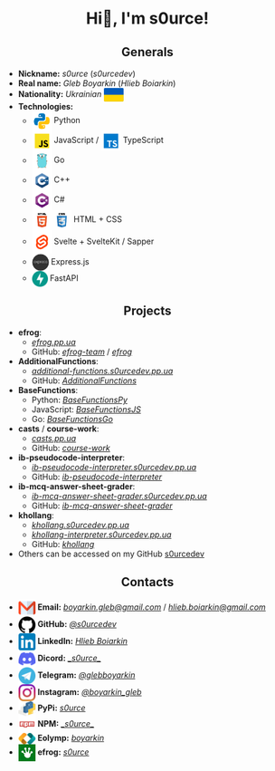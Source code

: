 # <center>Hi👋, I'm s0urce!</center>

## <center>Generals</center>

* **Nickname:** *s0urce* (*s0urcedev*)
* **Real name:** *Gleb Boyarkin* (*Hlieb Boiarkin*)
* **Nationality:** *Ukrainian* <img src="./icons/ukraine.svg" width=35px align=center>
* **Technologies:**
  * <img src="./icons/python.svg" width=35px align=center> Python
  * <img src="./icons/javascript.svg" width=35px align=center> JavaScript / <img src="./icons/typescript.svg" width=35px align=center> TypeScript
  * <img src="./icons/go.svg" width=35px align=center> Go
  * <img src="./icons/cpp.svg" width=35px align=center> C++
  * <img src="./icons/csharp.svg" width=35px align=center> C#
  * <img src="./icons/html.svg" width=35px align=center><img src="./icons/css.svg" width=35px align=center> HTML + CSS
  * <img src="./icons/svelte.svg" width=35px align=center> Svelte + SvelteKit / Sapper
  * <img src="./icons/express.png" width=30px align=center> Express.js
  * <img src="./icons/fastapi.svg" width=28px align=center> FastAPI

## <center>Projects</center>

* **efrog**:
  * *[efrog.pp.ua](https://efrog.pp.ua)*
  * GitHub: *[efrog-team](https://github.com/efrog-team)* / *[efrog](https://github.com/efrog-team/efrog)*
* **AdditionalFunctions**:
  * *[additional-functions.s0urcedev.pp.ua](https://additional-functions.s0urcedev.pp.ua)*
  * GitHub: *[AdditionalFunctions](https://github.com/s0urcedev/AdditionalFunctions)*
* **BaseFunctions**:
  * Python: *[BaseFunctionsPy](https://github.com/s0urcedev/BaseFunctionsPy)*
  * JavaScript: *[BaseFunctionsJS](https://github.com/s0urcedev/BaseFunctionsJS)*
  * Go: *[BaseFunctionsGo](https://github.com/s0urcedev/BaseFunctionsGo)*
* **casts** / **course-work**:
  * *[casts.pp.ua](https://casts.pp.ua)*
  * GitHub: *[course-work](https://github.com/s0urcedev/course-work)*
* **ib-pseudocode-interpreter**:
  * *[ib-pseudocode-interpreter.s0urcedev.pp.ua](https://ib-pseudocode-interpreter.s0urcedev.pp.ua)*
  * GitHub: *[ib-pseudocode-interpreter](https://github.com/s0urcedev/ib-pseudocode-interpreter)*
* **ib-mcq-answer-sheet-grader**:
  * *[ib-mcq-answer-sheet-grader.s0urcedev.pp.ua](https://ib-mcq-answer-sheet-grader.s0urcedev.pp.ua)*
  * GitHub: *[ib-mcq-answer-sheet-grader](https://github.com/s0urcedev/ib-mcq-answer-sheet-grader)*
* **khollang**:
  * *[khollang.s0urcedev.pp.ua](https://khollang.s0urcedev.pp.ua)*
  * *[khollang-interpreter.s0urcedev.pp.ua](https://khollang-interpreter.s0urcedev.pp.ua)*
  * GitHub: *[khollang](https://github.com/s0urcedev/khollang)*
* Others can be accessed on my GitHub [s0urcedev](https://github.com/s0urcedev)

## <center>Contacts</center>

* <img src="./icons/gmail.svg" width=30px align=center> **Email:** *<boyarkin.gleb@gmail.com>* / *<hlieb.boiarkin@gmail.com>*
* <img src="./icons/github.svg" width=30px align=center> **GitHub:** *[@s0urcedev](https://github.com/s0urcedev)*
* <img src="./icons/linkedin.svg" width=30px align=center> **LinkedIn:** *[Hlieb Boiarkin](https://www.linkedin.com/in/hlieb-boiarkin/)*
* <img src="./icons/discord.svg" width=30px align=center> **Dicord:** *[\_s0urce\_](https://discord.com/users/427731255140810754)*
* <img src="./icons/telegram.svg" width=30px align=center> **Telegram:** *[@glebboyarkin](https://t.me/glebboyarkin)*
* <img src="./icons/instagram.svg" width=30px align=center> **Instagram:** *[@boyarkin_gleb](https://www.instagram.com/boyarkin_gleb/)*
* <img src="./icons/pypi.svg" width=30px align=center> **PyPi:** *[s0urce](https://pypi.org/user/s0urce/)*
* <img src="./icons/npm.svg" width=30px align=center> **NPM:** *[\_s0urce\_](https://www.npmjs.com/~_s0urce_)*
* <img src="./icons/eolymp.png" width=30px align=center> **Eolymp:** *[boyarkin](https://www.eolymp.com/users/boyarkin)*
* <img src="./icons/efrog.png" width=30px align=center> **efrog:** *[s0urce](https://efrog.pp.ua/en/users/s0urce)*
